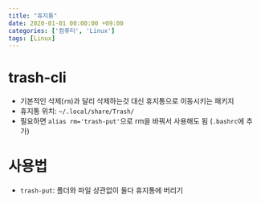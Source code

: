 ```yaml
---
title: "휴지통"
date: 2020-01-01 00:00:00 +09:00
categories: ['컴퓨터', 'Linux']
tags: [Linux]
---
```


# trash-cli
- 기본적인 삭제(`rm`)과 달리 삭제하는것 대신 휴지통으로 이동시키는 패키지
- 휴지통 위치: `~/.local/share/Trash/`
- 필요하면 `alias rm='trash-put'`으로 rm을 바꿔서 사용해도 됨 (`.bashrc`에 추가)

# 사용법
- `trash-put`: 폴더와 파일 상관없이 둘다 휴지통에 버리기